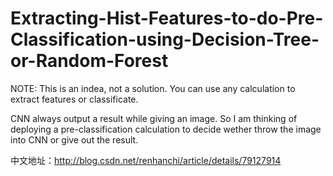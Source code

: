 # Extracting-Hist-Features-to-do-Pre-Classification-using-Decision-Tree-or-Random-Forest
NOTE: This is an indea, not a solution. You can use any calculation to extract features or classificate.

CNN always output a result while giving an image. So I am thinking of deploying a pre-classification calculation to decide wether throw the image into CNN or give out the result.

中文地址：http://blog.csdn.net/renhanchi/article/details/79127914
